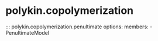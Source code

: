 # polykin.copolymerization

::: polykin.copolymerization.penultimate
    options:
        members:
            - PenultimateModel
